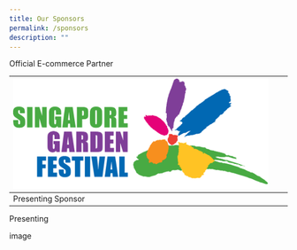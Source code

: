 ```yaml
---
title: Our Sponsors
permalink: /sponsors
description: ""
---
```

Official E-commerce Partner



| [![](/images/SGF-LogoNew_Trans_Horizontal.jpg)](nparks.gov.sg) |   |   |
| -------- | -------- | -------- |
| Presenting Sponsor |       |      |



Presenting 

image